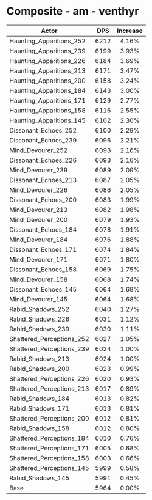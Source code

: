 # Composite - am - venthyr
| Actor | DPS | Increase |
|---|:---:|:---:|
|Haunting_Apparitions_252|6212|4.16%|
|Haunting_Apparitions_239|6199|3.93%|
|Haunting_Apparitions_226|6184|3.69%|
|Haunting_Apparitions_213|6171|3.47%|
|Haunting_Apparitions_200|6158|3.24%|
|Haunting_Apparitions_184|6143|3.00%|
|Haunting_Apparitions_171|6129|2.77%|
|Haunting_Apparitions_158|6116|2.55%|
|Haunting_Apparitions_145|6102|2.30%|
|Dissonant_Echoes_252|6100|2.29%|
|Dissonant_Echoes_239|6096|2.21%|
|Mind_Devourer_252|6093|2.16%|
|Dissonant_Echoes_226|6093|2.16%|
|Mind_Devourer_239|6089|2.09%|
|Dissonant_Echoes_213|6087|2.05%|
|Mind_Devourer_226|6086|2.05%|
|Dissonant_Echoes_200|6083|1.99%|
|Mind_Devourer_213|6082|1.98%|
|Mind_Devourer_200|6079|1.93%|
|Dissonant_Echoes_184|6078|1.91%|
|Mind_Devourer_184|6076|1.88%|
|Dissonant_Echoes_171|6074|1.84%|
|Mind_Devourer_171|6071|1.80%|
|Dissonant_Echoes_158|6069|1.75%|
|Mind_Devourer_158|6068|1.74%|
|Dissonant_Echoes_145|6064|1.68%|
|Mind_Devourer_145|6064|1.68%|
|Rabid_Shadows_252|6040|1.27%|
|Rabid_Shadows_226|6031|1.12%|
|Rabid_Shadows_239|6030|1.11%|
|Shattered_Perceptions_252|6027|1.05%|
|Shattered_Perceptions_239|6024|1.00%|
|Rabid_Shadows_213|6024|1.00%|
|Rabid_Shadows_200|6023|0.99%|
|Shattered_Perceptions_226|6020|0.93%|
|Shattered_Perceptions_213|6017|0.89%|
|Rabid_Shadows_184|6013|0.82%|
|Rabid_Shadows_171|6013|0.81%|
|Shattered_Perceptions_200|6012|0.81%|
|Rabid_Shadows_158|6012|0.80%|
|Shattered_Perceptions_184|6010|0.76%|
|Shattered_Perceptions_171|6005|0.68%|
|Shattered_Perceptions_158|6003|0.66%|
|Shattered_Perceptions_145|5999|0.58%|
|Rabid_Shadows_145|5991|0.45%|
|Base|5964|0.00%|
